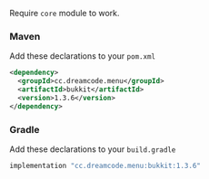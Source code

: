 Require ``core`` module to work.
### Maven
Add these declarations to your ``pom.xml``

```xml
<dependency>
  <groupId>cc.dreamcode.menu</groupId>
  <artifactId>bukkit</artifactId>
  <version>1.3.6</version>
</dependency>
```

### Gradle
Add these declarations to your ``build.gradle``

```gradle
implementation "cc.dreamcode.menu:bukkit:1.3.6"
```
